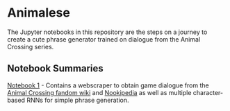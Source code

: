 # Animalese
The Jupyter notebooks in this repository are the steps on a journey to create a cute phrase generator trained on dialogue from the Animal Crossing series.

## Notebook Summaries
[Notebook 1](acGenerator.ipynb) - Contains a webscraper to obtain game dialogue from the [Animal Crossing fandom wiki](https://animalcrossing.fandom.com/wiki/Category:Dialogues) and [Nookipedia](https://nookipedia.com/wiki/Main_Page) as well as multiple character-based RNNs for simple phrase generation.
